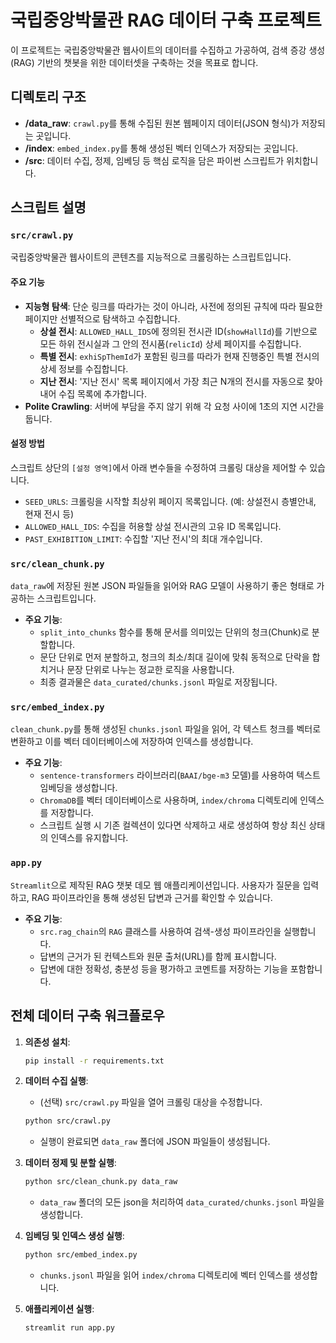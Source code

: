 # 국립중앙박물관 RAG 데이터 구축 프로젝트

이 프로젝트는 국립중앙박물관 웹사이트의 데이터를 수집하고 가공하여, 검색 증강 생성(RAG) 기반의 챗봇을 위한 데이터셋을 구축하는 것을 목표로 합니다.

## 디렉토리 구조

- **/data_raw**: `crawl.py`를 통해 수집된 원본 웹페이지 데이터(JSON 형식)가 저장되는 곳입니다.
- **/index**: `embed_index.py`를 통해 생성된 벡터 인덱스가 저장되는 곳입니다.
- **/src**: 데이터 수집, 정제, 임베딩 등 핵심 로직을 담은 파이썬 스크립트가 위치합니다.

## 스크립트 설명

### `src/crawl.py`

국립중앙박물관 웹사이트의 콘텐츠를 지능적으로 크롤링하는 스크립트입니다.

#### 주요 기능

- **지능형 탐색**: 단순 링크를 따라가는 것이 아니라, 사전에 정의된 규칙에 따라 필요한 페이지만 선별적으로 탐색하고 수집합니다.
  - **상설 전시**: `ALLOWED_HALL_IDS`에 정의된 전시관 ID(`showHallId`)를 기반으로 모든 하위 전시실과 그 안의 전시품(`relicId`) 상세 페이지를 수집합니다.
  - **특별 전시**: `exhiSpThemId`가 포함된 링크를 따라가 현재 진행중인 특별 전시의 상세 정보를 수집합니다.
  - **지난 전시**: '지난 전시' 목록 페이지에서 가장 최근 N개의 전시를 자동으로 찾아내어 수집 목록에 추가합니다.
- **Polite Crawling**: 서버에 부담을 주지 않기 위해 각 요청 사이에 1초의 지연 시간을 둡니다.

#### 설정 방법

스크립트 상단의 `[설정 영역]`에서 아래 변수들을 수정하여 크롤링 대상을 제어할 수 있습니다.

- `SEED_URLS`: 크롤링을 시작할 최상위 페이지 목록입니다. (예: 상설전시 층별안내, 현재 전시 등)
- `ALLOWED_HALL_IDS`: 수집을 허용할 상설 전시관의 고유 ID 목록입니다.
- `PAST_EXHIBITION_LIMIT`: 수집할 '지난 전시'의 최대 개수입니다.

### `src/clean_chunk.py`

`data_raw`에 저장된 원본 JSON 파일들을 읽어와 RAG 모델이 사용하기 좋은 형태로 가공하는 스크립트입니다.

- **주요 기능**:
  - `split_into_chunks` 함수를 통해 문서를 의미있는 단위의 청크(Chunk)로 분할합니다.
  - 문단 단위로 먼저 분할하고, 청크의 최소/최대 길이에 맞춰 동적으로 단락을 합치거나 문장 단위로 나누는 정교한 로직을 사용합니다.
  - 최종 결과물은 `data_curated/chunks.jsonl` 파일로 저장됩니다.

### `src/embed_index.py`

`clean_chunk.py`를 통해 생성된 `chunks.jsonl` 파일을 읽어, 각 텍스트 청크를 벡터로 변환하고 이를 벡터 데이터베이스에 저장하여 인덱스를 생성합니다.

- **주요 기능**:
  - `sentence-transformers` 라이브러리(`BAAI/bge-m3` 모델)를 사용하여 텍스트 임베딩을 생성합니다.
  - `ChromaDB`를 벡터 데이터베이스로 사용하며, `index/chroma` 디렉토리에 인덱스를 저장합니다.
  - 스크립트 실행 시 기존 컬렉션이 있다면 삭제하고 새로 생성하여 항상 최신 상태의 인덱스를 유지합니다.

### `app.py`

`Streamlit`으로 제작된 RAG 챗봇 데모 웹 애플리케이션입니다. 사용자가 질문을 입력하고, RAG 파이프라인을 통해 생성된 답변과 근거를 확인할 수 있습니다.

- **주요 기능**:
  - `src.rag_chain`의 `RAG` 클래스를 사용하여 검색-생성 파이프라인을 실행합니다.
  - 답변의 근거가 된 컨텍스트와 원문 출처(URL)를 함께 표시합니다.
  - 답변에 대한 정확성, 충분성 등을 평가하고 코멘트를 저장하는 기능을 포함합니다.

## 전체 데이터 구축 워크플로우

1.  **의존성 설치**:
    ```bash
    pip install -r requirements.txt
    ```

2.  **데이터 수집 실행**:
    - (선택) `src/crawl.py` 파일을 열어 크롤링 대상을 수정합니다.
    ```bash
    python src/crawl.py
    ```
    - 실행이 완료되면 `data_raw` 폴더에 JSON 파일들이 생성됩니다.

3.  **데이터 정제 및 분할 실행**:
    ```bash
    python src/clean_chunk.py data_raw
    ```
    - `data_raw` 폴더의 모든 json을 처리하여 `data_curated/chunks.jsonl` 파일을 생성합니다.

4.  **임베딩 및 인덱스 생성 실행**:
    ```bash
    python src/embed_index.py
    ```
    - `chunks.jsonl` 파일을 읽어 `index/chroma` 디렉토리에 벡터 인덱스를 생성합니다.

5.  **애플리케이션 실행**:
    ```bash
    streamlit run app.py
    ```
